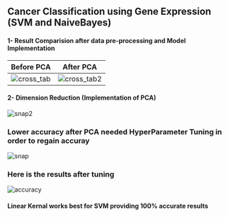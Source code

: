 ## Cancer Classification using Gene Expression (SVM and NaiveBayes)

#### 1- Result Comparision after data pre-processing and Model Implementation

Before PCA                                           | After PCA
:--------------------------------------------------------:|:---------------------------------------------------------:
![cross_tab](https://user-images.githubusercontent.com/32847030/62818004-54e8f400-bb0e-11e9-866a-135f2c3c3052.GIF) | ![cross_tab2](https://user-images.githubusercontent.com/32847030/62818005-561a2100-bb0e-11e9-8fc7-d29ea920c29e.GIF)

#### 2- Dimension Reduction (Implementation of PCA)

![snap2](https://user-images.githubusercontent.com/32847030/62817974-c4121880-bb0d-11e9-9c20-b5830d476402.GIF)


### Lower accuracy after PCA needed HyperParameter Tuning in order to regain accuray

![snap](https://user-images.githubusercontent.com/32847030/62818006-59151180-bb0e-11e9-94c3-13f5b95e4750.GIF)

### Here is the results after tuning

![accuracy](https://user-images.githubusercontent.com/32847030/62818007-5aded500-bb0e-11e9-83b8-7a9d54c9190c.gif)

#### Linear Kernal works best for SVM providing 100% accurate results
